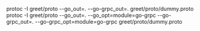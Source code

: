 protoc -I greet/proto --go_out=. --go-grpc_out=. greet/proto/dummy.proto
protoc -I greet/proto --go_out=. --go_opt=module=go-grpc --go-grpc_out=. --go-grpc_opt=module=go-grpc greet/proto/dummy.proto